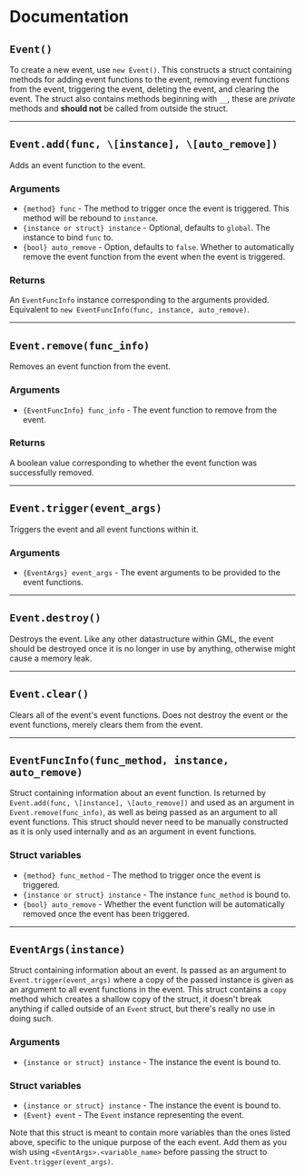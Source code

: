 # Documentation

## `Event()`
To create a new event, use `new Event()`. This constructs a struct containing methods for adding event functions to the event, removing event functions from the event, triggering the event, deleting the event, and clearing the event. The struct also contains methods beginning with `__`, these are *private* methods and **should not** be called from outside the struct.

----

## `Event.add(func, \[instance], \[auto_remove])`
Adds an event function to the event.

### Arguments
- `{method} func` - The method to trigger once the event is triggered. This method will be rebound to `instance`.
- `{instance or struct} instance` - Optional, defaults to `global`. The instance to bind `func` to.
- `{bool} auto_remove` - Option, defaults to `false`. Whether to automatically remove the event function from the event when the event is triggered.

### Returns
An `EventFuncInfo` instance corresponding to the arguments provided. Equivalent to `new EventFuncInfo(func, instance, auto_remove)`.

----

## `Event.remove(func_info)`
Removes an event function from the event.

### Arguments
- `{EventFuncInfo} func_info` - The event function to remove from the event.

### Returns
A boolean value corresponding to whether the event function was successfully removed.

----

## `Event.trigger(event_args)`
Triggers the event and all event functions within it.

### Arguments
- `{EventArgs} event_args` - The event arguments to be provided to the event functions.

----

## `Event.destroy()`
Destroys the event. Like any other datastructure within GML, the event should be destroyed once it is no longer in use by anything, otherwise might cause a memory leak.

----

## `Event.clear()`
Clears all of the event's event functions. Does not destroy the event or the event functions, merely clears them from the event.

----

## `EventFuncInfo(func_method, instance, auto_remove)`
Struct containing information about an event function. Is returned by `Event.add(func, \[instance], \[auto_remove])` and used as an argument in `Event.remove(func_info)`, as well as being passed as an argument to all event functions. This struct should never need to be manually constructed as it is only used internally and as an argument in event functions.

### Struct variables
- `{method} func_method` - The method to trigger once the event is triggered.
- `{instance or struct} instance` - The instance `func_method` is bound to.
- `{bool} auto_remove` - Whether the event function will be automatically removed once the event has been triggered.

----

## `EventArgs(instance)`
Struct containing information about an event. Is passed as an argument to `Event.trigger(event_args)` where a copy of the passed instance is given as an argument to all event functions in the event. This struct contains a `copy` method which creates a shallow copy of the struct, it doesn't break anything if called outside of an `Event` struct, but there's really no use in doing such.

### Arguments
- `{instance or struct} instance` - The instance the event is bound to.

### Struct variables
- `{instance or struct} instance` - The instance the event is bound to.
- `{Event} event` - The `Event` instance representing the event.

Note that this struct is meant to contain more variables than the ones listed above, specific to the unique purpose of the each event. Add them as you wish using `<EventArgs>.<variable_name>` before passing the struct to `Event.trigger(event_args)`.
